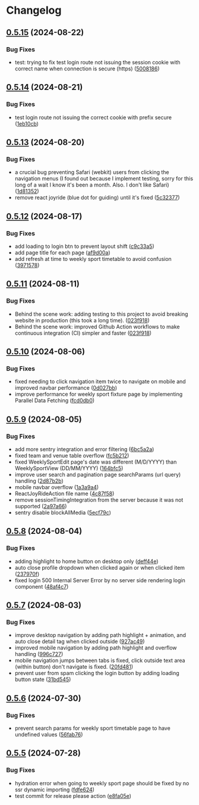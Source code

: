 # Changelog

## [0.5.15](https://github.com/bill-zhanxg/csen-sport/compare/v0.5.14...v0.5.15) (2024-08-22)


### Bug Fixes

* test: trying to fix test login route not issuing the session cookie with correct name when connection is secure (https) ([5008186](https://github.com/bill-zhanxg/csen-sport/commit/50081862dc7f12a24c7d818470c368e1da49e176))

## [0.5.14](https://github.com/bill-zhanxg/csen-sport/compare/v0.5.13...v0.5.14) (2024-08-21)


### Bug Fixes

* test login route not issuing the correct cookie with prefix secure ([1eb10cb](https://github.com/bill-zhanxg/csen-sport/commit/1eb10cb49080104a1d2bb70b4eca76d655355040))

## [0.5.13](https://github.com/bill-zhanxg/csen-sport/compare/v0.5.12...v0.5.13) (2024-08-20)


### Bug Fixes

* a crucial bug preventing Safari (webkit) users from clicking the navigation menus (I found out because I implement testing, sorry for this long of a wait I know it's been a month. Also. I don't like Safari) ([1d81352](https://github.com/bill-zhanxg/csen-sport/commit/1d81352aef08f995c411c86928da8b0feea09bfa))
* remove react joyride (blue dot for guiding) until it's fixed ([5c32377](https://github.com/bill-zhanxg/csen-sport/commit/5c3237784518b2dd17a680bb97ecb6f763366889))

## [0.5.12](https://github.com/bill-zhanxg/csen-sport/compare/v0.5.11...v0.5.12) (2024-08-17)


### Bug Fixes

* add loading to login btn to prevent layout shift ([c9c33a5](https://github.com/bill-zhanxg/csen-sport/commit/c9c33a58a5ed09d76251b56ff22eb30829e08d9a))
* add page title for each page ([af9d00a](https://github.com/bill-zhanxg/csen-sport/commit/af9d00a413de75429e4119194606787d63384212))
* add refresh at time to weekly sport timetable to avoid confusion ([3971578](https://github.com/bill-zhanxg/csen-sport/commit/3971578cfbdd063458b2ceaf0f2776eb4201c559))

## [0.5.11](https://github.com/bill-zhanxg/csen-sport/compare/v0.5.10...v0.5.11) (2024-08-11)


### Bug Fixes

* Behind the scene work: adding testing to this project to avoid breaking website in production (this took a long time). ([023f918](https://github.com/bill-zhanxg/csen-sport/commit/023f9184f7afd834b7fa9bd314820f8ab1512013))
* Behind the scene work: improved Github Action workflows to make continuous integration (CI) simpler and faster ([023f918](https://github.com/bill-zhanxg/csen-sport/commit/023f9184f7afd834b7fa9bd314820f8ab1512013))

## [0.5.10](https://github.com/bill-zhanxg/csen-sport/compare/v0.5.9...v0.5.10) (2024-08-06)


### Bug Fixes

* fixed needing to click navigation item twice to navigate on mobile and improved navbar performance ([0d027bb](https://github.com/bill-zhanxg/csen-sport/commit/0d027bba8d9fad1d6e16078ccd6b4d94030c8e9c))
* improve performance for weekly sport fixture page by implementing Parallel Data Fetching ([fcd0db0](https://github.com/bill-zhanxg/csen-sport/commit/fcd0db0babbe6686e20ce02999e730c1525789bd))

## [0.5.9](https://github.com/bill-zhanxg/csen-sport/compare/v0.5.8...v0.5.9) (2024-08-05)


### Bug Fixes

* add more sentry integration and error filtering ([6bc5a2a](https://github.com/bill-zhanxg/csen-sport/commit/6bc5a2a73e222dd616d0ef30bf809b990245a783))
* fixed team and venue table overflow ([fc5b212](https://github.com/bill-zhanxg/csen-sport/commit/fc5b212930247f19775f38d297f3434c8fecf225))
* fixed WeeklySportEdit page's date was different (M/D/YYYY) than WeeklySportView (DD/MM/YYYY) ([164bfc5](https://github.com/bill-zhanxg/csen-sport/commit/164bfc5b09584c0ac87d6b91485cc601fb4a9086))
* improve user search and pagination page searchParams (url query) handling ([2d87b2b](https://github.com/bill-zhanxg/csen-sport/commit/2d87b2be14f148c0c524937b2301432195ebe5e7))
* mobile navbar overflow ([1a3a9a4](https://github.com/bill-zhanxg/csen-sport/commit/1a3a9a4cf994677e200e6b1d617190700fdc36f8))
* ReactJoyRideAction file name ([4c87f58](https://github.com/bill-zhanxg/csen-sport/commit/4c87f58a107ea69ed6b69ef373dc2332183c24b9))
* remove sessionTimingIntegration from the server because it was not supported ([2a97a66](https://github.com/bill-zhanxg/csen-sport/commit/2a97a6699aff109e862994e3a384aca20e8f8032))
* sentry disable blockAllMedia ([5ecf79c](https://github.com/bill-zhanxg/csen-sport/commit/5ecf79c70bb44c12ceecc41914045dd743def73e))

## [0.5.8](https://github.com/bill-zhanxg/csen-sport/compare/v0.5.7...v0.5.8) (2024-08-04)


### Bug Fixes

* adding highlight to home button on desktop only ([deff44e](https://github.com/bill-zhanxg/csen-sport/commit/deff44e51286e41c919c3c1dade65a3d1ed4bd83))
* auto close profile dropdown when clicked again or when clicked item ([237970f](https://github.com/bill-zhanxg/csen-sport/commit/237970f0f2fb4735e8d1d5fb9bc1b66a6dd5cb23))
* fixed login 500 Internal Server Error by no server side rendering login component ([48af4c7](https://github.com/bill-zhanxg/csen-sport/commit/48af4c75bcbaafe2d3a440f5b5abbb8309d6424b))

## [0.5.7](https://github.com/bill-zhanxg/csen-sport/compare/v0.5.6...v0.5.7) (2024-08-03)


### Bug Fixes

* improve desktop navigation by adding path highlight + animation, and auto close detail tag when clicked outside ([927ac49](https://github.com/bill-zhanxg/csen-sport/commit/927ac49f578fbe409c86f76667852c085a5a570c))
* improved mobile navigation by adding path highlight and overflow handling ([996c727](https://github.com/bill-zhanxg/csen-sport/commit/996c7277e948225b4f7be0c59f2052fe516337d0))
* mobile navigation jumps between tabs is fixed, click outside text area (within button) don't navigate is fixed. ([20fd481](https://github.com/bill-zhanxg/csen-sport/commit/20fd481d0f65b76eac8fcdb6d011205de373e487))
* prevent user from spam clicking the login button by adding loading button state ([31bd545](https://github.com/bill-zhanxg/csen-sport/commit/31bd54548cdec30273dfeb18907bc0f2ef418147))

## [0.5.6](https://github.com/bill-zhanxg/csen-sport/compare/v0.5.5...v0.5.6) (2024-07-30)


### Bug Fixes

* prevent search params for weekly sport timetable page to have undefined values ([56fab76](https://github.com/bill-zhanxg/csen-sport/commit/56fab765f752ad0fa9e667bd7367ab82bbc4abbb))

## [0.5.5](https://github.com/bill-zhanxg/csen-sport/compare/v0.5.4...v0.5.5) (2024-07-28)


### Bug Fixes

* hydration error when going to weekly sport page should be fixed by no ssr dynamic importing ([fdfe624](https://github.com/bill-zhanxg/csen-sport/commit/fdfe62443be79046119fd68b0766234075547927))
* test commit for release please action ([e8fa05e](https://github.com/bill-zhanxg/csen-sport/commit/e8fa05e4ed1cbb57a89334a4d7de80a4d22ed6d3))
